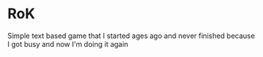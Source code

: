# RoK
Simple text based game that I started ages ago and never finished because I got busy and now I'm doing it again
